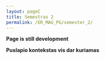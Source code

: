 ```yaml
---
layout: pageC
title: Semestras 2
permalink: /ER_MAG_PG/semester_2/
---
```

<b>Page is still development</b>
<p>
<b>Puslapio kontekstas vis dar kuriamas</b>